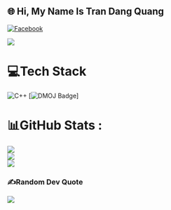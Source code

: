 ## 🌐 Hi, My Name Is Tran Dang Quang 

[![Facebook](https://img.shields.io/badge/Facebook-%231877F2.svg?logo=Facebook&logoColor=white)](https://www.facebook.com/profile.php?id=100090831426844)

<img src="https://visitcount.itsvg.in/api?id=Cody&label=Coder%20from%20Nghe%20An%20&color=0&icon=8&pretty=true" />

# 💻Tech Stack
![C++](https://img.shields.io/badge/c++-%2300599C.svg?style=plastic&logo=c%2B%2B&logoColor=white) 
[![DMOJ Badge](http://mosesxu.ca/judge-badge/dmoj/plasmatic)]

# 📊GitHub Stats :
![](https://github-readme-stats.vercel.app/api?username=DarkCody&theme=radical&hide_border=false&include_all_commits=false&count_private=false)<br/>
![](https://github-readme-streak-stats.herokuapp.com/?user=DarkCody&theme=radical&hide_border=false)<br/>
![](https://github-readme-stats.vercel.app/api/top-langs/?username=DarkCody&theme=radical&hide_border=false&include_all_commits=false&count_private=false&layout=compact)


### ✍️Random Dev Quote
![](https://quotes-github-readme.vercel.app/api?type=horizontal&theme=radical)

